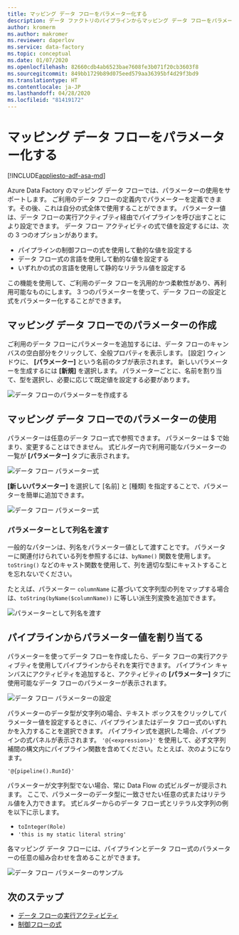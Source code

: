 ```yaml
---
title: マッピング データ フローをパラメーター化する
description: データ ファクトリのパイプラインからマッピング データ フローをパラメーター化する方法について学習します
author: kromerm
ms.author: makromer
ms.reviewer: daperlov
ms.service: data-factory
ms.topic: conceptual
ms.date: 01/07/2020
ms.openlocfilehash: 82660cdb4ab6523bae7608fe3b071f20cb3603f8
ms.sourcegitcommit: 849bb1729b89d075eed579aa36395bf4d29f3bd9
ms.translationtype: HT
ms.contentlocale: ja-JP
ms.lasthandoff: 04/28/2020
ms.locfileid: "81419172"
---
```

# <a name="parameterizing-mapping-data-flows"></a>マッピング データ フローをパラメーター化する

[!INCLUDE[appliesto-adf-asa-md](includes/appliesto-adf-asa-md.md)] 

Azure Data Factory のマッピング データ フローでは、パラメーターの使用をサポートします。 ご利用のデータ フローの定義内でパラメーターを定義できます。その後、これは自分の式全体で使用することができます。 パラメーター値は、データ フローの実行アクティブティ経由でパイプラインを呼び出すことにより設定できます。 データ フロー アクティビティの式で値を設定するには、次の 3 つのオプションがあります。

* パイプラインの制御フローの式を使用して動的な値を設定する
* データ フロー式の言語を使用して動的な値を設定する
* いずれかの式の言語を使用して静的なリテラル値を設定する

この機能を使用して、ご利用のデータ フローを汎用的かつ柔軟性があり、再利用可能なものにします。 3 つのパラメーターを使って、データ フローの設定と式をパラメーター化することができます。

## <a name="create-parameters-in-a-mapping-data-flow"></a>マッピング データ フローでのパラメーターの作成

ご利用のデータ フローにパラメーターを追加するには、データ フローのキャンバスの空白部分をクリックして、全般プロパティを表示します。 [設定] ウィンドウに、 **[パラメーター]** という名前のタブが表示されます。 新しいパラメーターを生成するには **[新規]** を選択します。 パラメーターごとに、名前を割り当て、型を選択し、必要に応じて既定値を設定する必要があります。

![データ フローのパラメーターを作成する](media/data-flow/create-params.png "データ フローのパラメーターを作成する")

## <a name="use-parameters-in-a-mapping-data-flow"></a>マッピング データ フローでのパラメーターの使用 

パラメーターは任意のデータ フロー式で参照できます。 パラメーターは $ で始まり、変更することはできません。 式ビルダー内で利用可能なパラメーターの一覧が **[パラメーター]** タブに表示されます。

![データ フロー パラメーター式](media/data-flow/parameter-expression.png "データ フロー パラメーター式")

**[新しいパラメーター]** を選択して [名前] と [種類] を指定することで、パラメーターを簡単に追加できます。

![データ フロー パラメーター式](media/data-flow/new-parameter-expression.png "データ フロー パラメーター式")

### <a name="passing-in-a-column-name-as-a-parameter"></a>パラメーターとして列名を渡す

一般的なパターンは、列名をパラメーター値として渡すことです。 パラメーターに関連付けられている列を参照するには、`byName()` 関数を使用します。 `toString()` などのキャスト関数を使用して、列を適切な型にキャストすることを忘れないでください。

たとえば、パラメーター `columnName` に基づいて文字列型の列をマップする場合は、`toString(byName($columnName))` に等しい派生列変換を追加できます。

![パラメーターとして列名を渡す](media/data-flow/parameterize-column-name.png "パラメーターとして列名を渡す")

## <a name="assign-parameter-values-from-a-pipeline"></a>パイプラインからパラメーター値を割り当てる

パラメーターを使ってデータ フローを作成したら、データ フローの実行アクティブティを使用してパイプラインからそれを実行できます。 パイプライン キャンバスにアクティビティを追加すると、アクティビティの **[パラメーター]** タブに使用可能なデータ フローのパラメーターが表示されます。

![データ フロー パラメーターの設定](media/data-flow/parameter-assign.png "データ フロー パラメーターの設定")

パラメーターのデータ型が文字列の場合、テキスト ボックスをクリックしてパラメーター値を設定するときに、パイプラインまたはデータ フロー式のいずれかを入力することを選択できます。 パイプライン式を選択した場合、パイプラインの式パネルが表示されます。 `'@{<expression>}'` を使用して、必ず文字列補間の構文内にパイプライン関数を含めてください。たとえば、次のようになります。

```'@{pipeline().RunId}'```

パラメーターが文字列型でない場合、常に Data Flow の式ビルダーが提示されます。 ここで、パラメーターのデータ型に一致させたい任意の式またはリテラル値を入力できます。 式ビルダーからのデータ フロー式とリテラル文字列の例を以下に示します。

* ```toInteger(Role)```
* ```'this is my static literal string'```

各マッピング データ フローには、パイプラインとデータ フロー式のパラメーターの任意の組み合わせを含めることができます。 

![データ フロー パラメーターのサンプル](media/data-flow/parameter-example.png "データ フロー パラメーターのサンプル")



## <a name="next-steps"></a>次のステップ
* [データ フローの実行アクティビティ](control-flow-execute-data-flow-activity.md)
* [制御フローの式](control-flow-expression-language-functions.md)
